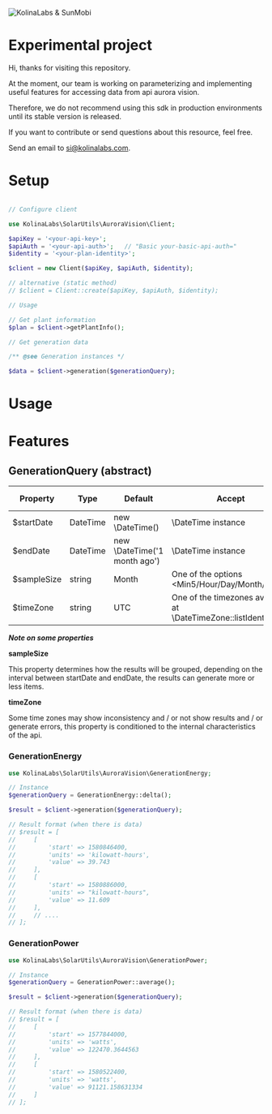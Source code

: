 
![KolinaLabs & SunMobi](http://cdn.kolinalabs.com/partner-sunmobi.png)

# Experimental project

Hi, thanks for visiting this repository.

At the moment, our team is working on parameterizing and implementing useful features for accessing data from api aurora vision.

Therefore, we do not recommend using this sdk in production environments until its stable version is released.

If you want to contribute or send questions about this resource, feel free.

Send an email to si@kolinalabs.com.

# Setup


```php

// Configure client

use KolinaLabs\SolarUtils\AuroraVision\Client;

$apiKey = '<your-api-key>';
$apiAuth = '<your-api-auth>';   // "Basic your-basic-api-auth="
$identity = '<your-plan-identity>';

$client = new Client($apiKey, $apiAuth, $identity);

// alternative (static method)
// $client = Client::create($apiKey, $apiAuth, $identity);

// Usage

// Get plant information
$plan = $client->getPlantInfo();

// Get generation data

/** @see Generation instances */

$data = $client->generation($generationQuery);

```

# Usage

# Features

## GenerationQuery (abstract)

| Property | Type | Default | Accept | get/set methods |
|---|---|---|---|---|
| $startDate | DateTime | new \DateTime() | \DateTime instance | yes |
| $endDate | DateTime | new \DateTime('1 month ago') | \DateTime instance | yes |   |
| $sampleSize | string | Month | One of the options <Min5/Hour/Day/Month/Year> |  yes |
| $timeZone | string | UTC | One of the timezones available at \DateTimeZone::listIdentifiers() | yes |

**_Note on some properties_**

**sampleSize**

This property determines how the results will be grouped, depending on the interval between startDate and endDate, the results can generate more or less items.

**timeZone**

Some time zones may show inconsistency and / or not show results and / or generate errors, this property is conditioned to the internal characteristics of the api.

### GenerationEnergy

```php
use KolinaLabs\SolarUtils\AuroraVision\GenerationEnergy;

// Instance
$generationQuery = GenerationEnergy::delta();

$result = $client->generation($generationQuery);

// Result format (when there is data)
// $result = [
//     [
//         'start' => 1580846400,
//         'units' => 'kilowatt-hours',
//         'value' => 39.743
//     ],
//     [
//         'start' => 1580886000,
//         'units' => "kilowatt-hours",
//         'value' => 11.609
//     ],
//     // ....
// ];
```

### GenerationPower

```php
use KolinaLabs\SolarUtils\AuroraVision\GenerationPower;

// Instance
$generationQuery = GenerationPower::average();

$result = $client->generation($generationQuery);

// Result format (when there is data)
// $result = [
//     [
//         'start' => 1577844000,
//         'units' => 'watts',
//         'value' => 122470.3644563
//     ],
//     [
//         'start' => 1580522400,
//         'units' => 'watts',
//         'value' => 91121.158631334
//     ]
// ];
```
